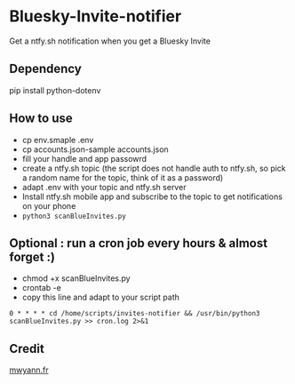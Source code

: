 # Bluesky-Invite-notifier
Get a ntfy.sh notification when you get a Bluesky Invite

## Dependency
pip install python-dotenv

## How to use
- cp env.smaple .env
- cp accounts.json-sample accounts.json
- fill your handle and app passowrd
- create a ntfy.sh topic (the script does not handle auth to ntfy.sh, so pick a random name for the topic, think of it as a password)
- adapt .env with your topic and ntfy.sh server
- Install ntfy.sh mobile app and subscribe to the topic to get notifications on your phone
- `python3 scanBlueInvites.py`

## Optional : run a cron job every hours & almost forget :)
- chmod +x scanBlueInvites.py
- crontab -e
- copy this line and adapt to your script path

`0 * * * * cd /home/scripts/invites-notifier && /usr/bin/python3 scanBlueInvites.py >> cron.log 2>&1
`
## Credit

[mwyann.fr](https://github.com/Mwyann/)
